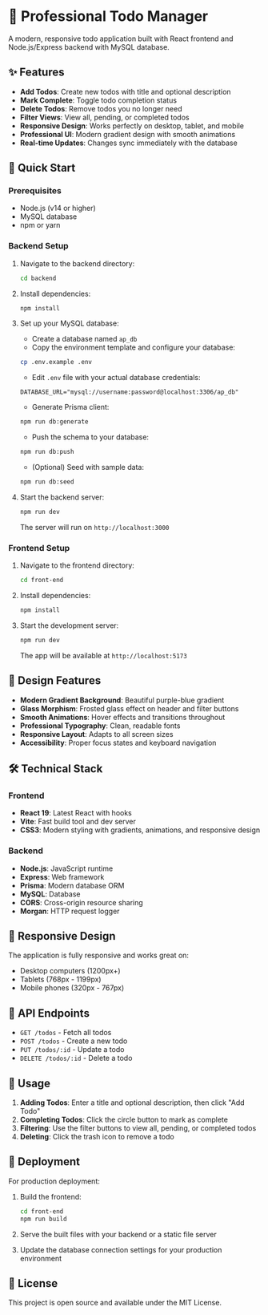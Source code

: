 # 📝 Professional Todo Manager

A modern, responsive todo application built with React frontend and Node.js/Express backend with MySQL database.

## ✨ Features

- **Add Todos**: Create new todos with title and optional description
- **Mark Complete**: Toggle todo completion status
- **Delete Todos**: Remove todos you no longer need
- **Filter Views**: View all, pending, or completed todos
- **Responsive Design**: Works perfectly on desktop, tablet, and mobile
- **Professional UI**: Modern gradient design with smooth animations
- **Real-time Updates**: Changes sync immediately with the database

## 🚀 Quick Start

### Prerequisites

- Node.js (v14 or higher)
- MySQL database
- npm or yarn

### Backend Setup

1. Navigate to the backend directory:
   ```bash
   cd backend
   ```

2. Install dependencies:
   ```bash
   npm install
   ```

3. Set up your MySQL database:
   - Create a database named `ap_db`
   - Copy the environment template and configure your database:
   ```bash
   cp .env.example .env
   ```
   - Edit `.env` file with your actual database credentials:
   ```
   DATABASE_URL="mysql://username:password@localhost:3306/ap_db"
   ```
   - Generate Prisma client:
   ```bash
   npm run db:generate
   ```
   - Push the schema to your database:
   ```bash
   npm run db:push
   ```
   - (Optional) Seed with sample data:
   ```bash
   npm run db:seed
   ```

4. Start the backend server:
   ```bash
   npm run dev
   ```
   The server will run on `http://localhost:3000`

### Frontend Setup

1. Navigate to the frontend directory:
   ```bash
   cd front-end
   ```

2. Install dependencies:
   ```bash
   npm install
   ```

3. Start the development server:
   ```bash
   npm run dev
   ```
   The app will be available at `http://localhost:5173`

## 🎨 Design Features

- **Modern Gradient Background**: Beautiful purple-blue gradient
- **Glass Morphism**: Frosted glass effect on header and filter buttons
- **Smooth Animations**: Hover effects and transitions throughout
- **Professional Typography**: Clean, readable fonts
- **Responsive Layout**: Adapts to all screen sizes
- **Accessibility**: Proper focus states and keyboard navigation

## 🛠️ Technical Stack

### Frontend
- **React 19**: Latest React with hooks
- **Vite**: Fast build tool and dev server
- **CSS3**: Modern styling with gradients, animations, and responsive design

### Backend
- **Node.js**: JavaScript runtime
- **Express**: Web framework
- **Prisma**: Modern database ORM
- **MySQL**: Database
- **CORS**: Cross-origin resource sharing
- **Morgan**: HTTP request logger

## 📱 Responsive Design

The application is fully responsive and works great on:
- Desktop computers (1200px+)
- Tablets (768px - 1199px)
- Mobile phones (320px - 767px)

## 🔧 API Endpoints

- `GET /todos` - Fetch all todos
- `POST /todos` - Create a new todo
- `PUT /todos/:id` - Update a todo
- `DELETE /todos/:id` - Delete a todo

## 🎯 Usage

1. **Adding Todos**: Enter a title and optional description, then click "Add Todo"
2. **Completing Todos**: Click the circle button to mark as complete
3. **Filtering**: Use the filter buttons to view all, pending, or completed todos
4. **Deleting**: Click the trash icon to remove a todo

## 🚀 Deployment

For production deployment:

1. Build the frontend:
   ```bash
   cd front-end
   npm run build
   ```

2. Serve the built files with your backend or a static file server

3. Update the database connection settings for your production environment

## 📄 License

This project is open source and available under the MIT License.
